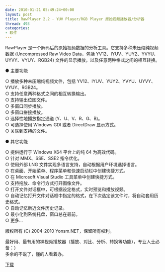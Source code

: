 ```yaml
---
date: 2010-01-21 05:49:24+00:00
layout: post
title: RawPlayer 2.2 - YUV Player/RGB Player 原始视频播放器/分析器
thread: 493
categories:
- 软件
---
```


RawPlayer 是一个解码后的原始视频数据的分析工具。它支持多种未压缩纯视频数据 (Uncompressed Raw Video Data，包括 YV12、IYUV、YUY2、YVYU、UYVY、VYUY、RGB24) 文件的显示播放，以及任意两种格式之间的相互转换。  
<!-- more -->  
  
● 主要功能  
  
○ 播放多种未压缩纯视频文件，包括 YV12、IYUV、YUY2、YVYU、UYVY、VYUY、RGB24。  
○ 支持任意两种格式之间的相互转换输出。  
○ 支持输出位图文件。  
○ 多窗口同步播放。  
○ 多窗口拼接播放。  
○ 选择性地播放指定通道 (Y、U、V、R、G、B)。  
○ 可选择使用 Windows GDI 或者 DirectDraw 显示方式。  
○ 关联到支持的文件。  
  
  
  
● 其它功能  
  
○ 提供运行于 Windows X64 平台上的纯 64 为高效代码。  
○ 针对 MMX、SSE、SSE2 指令优化。  
○ 使用外部 LNG 文件实现多语言支持，自动根据用户环境选择语言。  
○ 在桌面、开始菜单、程序菜单和快速启动栏中创建快捷方式。  
○ 在 Microsoft Visual Studio 工具菜单中创建快捷方式。  
○ 支持拖放、命令行方式打开图像文件。  
○ 打开文件对话框中，可根据设定格式，实时预览和播放视频。  
○ 自动记忆打开文件对话框中指定的格式，在下次选定该文件时，将自动套用历史格式。  
○ 自动记忆新近文件历史记录。  
○ 最小化到系统托盘，窗口总在最前。  
○ 更多...  
  
版权所有 (C) 2004-2010 Yonsm.NET，保留所有权利。  
  
  
最好用、最有用的裸视频播放器（播放、对比、分析、转换等功能），专业人士必备：）  
多余的不说了，懂的人看着办。  
  
[下载](/assets/RawPlayer.2.2.222.exe) 
